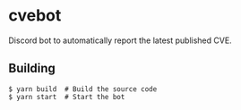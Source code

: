 # cvebot

Discord bot to automatically report the latest published CVE.

## Building

```console
$ yarn build  # Build the source code
$ yarn start  # Start the bot
```
